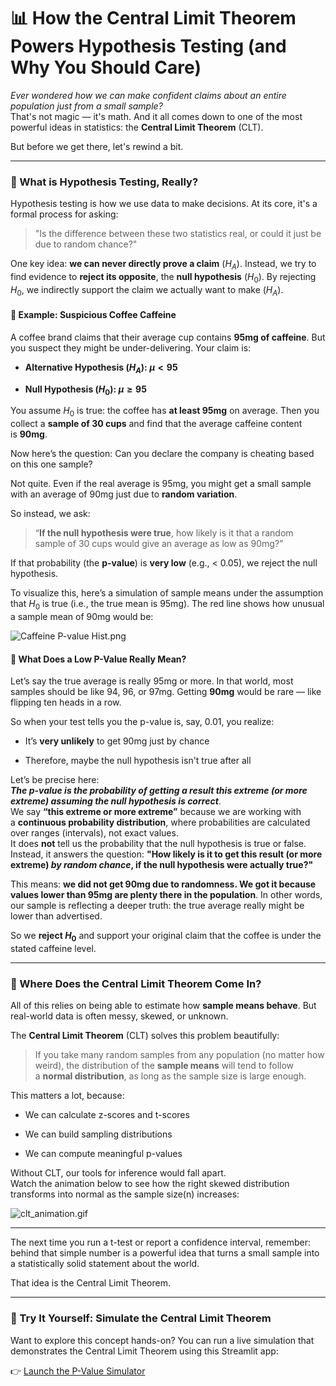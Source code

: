 # 📊 How the Central Limit Theorem Powers Hypothesis Testing (and Why You Should Care)

*Ever wondered how we can make confident claims about an entire population just from a small sample?*  
That's not magic — it's math. And it all comes down to one of the most powerful ideas in statistics: the **Central Limit Theorem** (CLT).

But before we get there, let's rewind a bit.

---

### 🎯 What is Hypothesis Testing, Really?

Hypothesis testing is how we use data to make decisions. At its core, it's a formal process for asking:

> "Is the difference between these two statistics real, or could it just be due to random chance?"

One key idea: **we can never directly prove a claim** ($H_A$). Instead, we try to find evidence to **reject its opposite**, the **null hypothesis** ($H_0$). By rejecting $H_0$, we indirectly support the claim we actually want to make ($H_A$).

#### 🍵 Example: Suspicious Coffee Caffeine

A coffee brand claims that their average cup contains **95mg of caffeine**. But you suspect they might be under-delivering. Your claim is:

- **Alternative Hypothesis ($H_A$): $\mu < 95$**

- **Null Hypothesis ($H_0$): $\mu \geq 95$**

You assume $H_0$ is true: the coffee has **at least 95mg** on average. Then you collect a **sample of 30 cups** and find that the average caffeine content is **90mg**.

Now here’s the question: Can you declare the company is cheating based on this one sample?

Not quite. Even if the real average is 95mg, you might get a small sample with an average of 90mg just due to **random variation**.

So instead, we ask:

> “**If the null hypothesis were true**, how likely is it that a random sample of 30 cups would give an average as low as 90mg?”

If that probability (the **p-value**) is **very low** (e.g., < 0.05), we reject the null hypothesis.

To visualize this, here’s a simulation of sample means under the assumption that $H_0$ is true (i.e., the true mean is 95mg). The red line shows how unusual a sample mean of 90mg would be:

![Caffeine P-value Hist.png](/Users/zwehtetaung/Desktop/Project%20BAPE/Medium/central-limit-theorm/Images/Caffeine%20P-value%20Hist.png)

#### 🔎 What Does a Low P-Value Really Mean?

Let’s say the true average is really 95mg or more. In that world, most samples should be like 94, 96, or 97mg. Getting **90mg** would be rare — like flipping ten heads in a row.

So when your test tells you the p-value is, say, 0.01, you realize:

- It’s **very unlikely** to get 90mg just by chance

- Therefore, maybe the null hypothesis isn't true after all

Let’s be precise here:  
***The p-value is the probability of getting a result this extreme (or more extreme) assuming the null hypothesis is correct***.  
We say **“this extreme or more extreme”** because we are working with a **continuous probability distribution**, where probabilities are calculated over ranges (intervals), not exact values.  
It does **not** tell us the probability that the null hypothesis is true or false.  
Instead, it answers the question: **"How likely is it to get this result (or more extreme) *by random chance*, if the null hypothesis were actually true?"**

This means: **we did not get 90mg due to randomness. We got it because values lower than 95mg are plenty there in the population**. In other words, our sample is reflecting a deeper truth: the true average really might be lower than advertised.

So we **reject $H_0$** and support your original claim that the coffee is under the stated caffeine level.

---

### 🧠 Where Does the Central Limit Theorem Come In?

All of this relies on being able to estimate how **sample means behave**. But real-world data is often messy, skewed, or unknown.

The **Central Limit Theorem** (CLT) solves this problem beautifully:

> If you take many random samples from any population (no matter how weird), the distribution of the **sample means** will tend to follow a **normal distribution**, as long as the sample size is large enough.

This matters a lot, because:

- We can calculate z-scores and t-scores

- We can build sampling distributions

- We can compute meaningful p-values

Without CLT, our tools for inference would fall apart.  
Watch the animation below to see how the right skewed distribution transforms into normal as the sample size(n) increases:

![clt_animation.gif](/Users/zwehtetaung/Desktop/Project%20BAPE/Medium/central-limit-theorm/Images/clt_animation.gif)

---

The next time you run a t-test or report a confidence interval, remember: behind that simple number is a powerful idea that turns a small sample into a statistically solid statement about the world.

That idea is the Central Limit Theorem.

---

### 🚀 Try It Yourself: Simulate the Central Limit Theorem

Want to explore this concept hands-on? You can run a live simulation that demonstrates the Central Limit Theorem using this Streamlit app:

👉 [Launch the P-Value Simulator](http://localhost:8501/)
